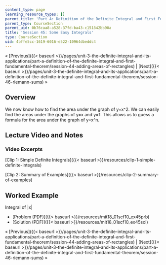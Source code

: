 ```yaml
---
content_type: page
learning_resource_types: []
parent_title: 'Part A: Definition of the Definite Integral and First Fundamental Theorem'
parent_type: CourseSection
parent_uid: 0b76caa8-a528-37fd-ba43-c151842bb90a
title: 'Session 45: Some Easy Integrals'
type: CourseSection
uid: 4bffe5cc-1619-6016-e522-10964dbeddc4
---
```


« [Previous]({{< baseurl >}}/pages/unit-3-the-definite-integral-and-its-applications/part-a-definition-of-the-definite-integral-and-first-fundamental-theorem/session-44-adding-areas-of-rectangles) | [Next]({{< baseurl >}}/pages/unit-3-the-definite-integral-and-its-applications/part-a-definition-of-the-definite-integral-and-first-fundamental-theorem/session-46-riemann-sums) »

Overview
--------

We now know how to find the area under the graph of y=x^2. We can easily find the areas under the graphs of y=x and y=1. This allows us to guess a formula for the area under the graph of y=x^n.

Lecture Video and Notes
-----------------------

### Video Excerpts

[Clip 1: Simple Definite Integrals]({{< baseurl >}}/resources/clip-1-simple-definite-integrals)

[Clip 2: Summary of Examples]({{< baseurl >}}/resources/clip-2-summary-of-examples)

Worked Example
--------------

Integral of |x|

*   [Problem (PDF)]({{< baseurl >}}/resources/mit18_01scf10_ex45prb)
*   [Solution (PDF)]({{< baseurl >}}/resources/mit18_01scf10_ex45sol)

« [Previous]({{< baseurl >}}/pages/unit-3-the-definite-integral-and-its-applications/part-a-definition-of-the-definite-integral-and-first-fundamental-theorem/session-44-adding-areas-of-rectangles) | [Next]({{< baseurl >}}/pages/unit-3-the-definite-integral-and-its-applications/part-a-definition-of-the-definite-integral-and-first-fundamental-theorem/session-46-riemann-sums) »